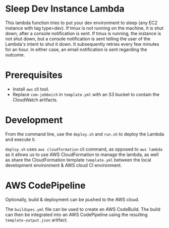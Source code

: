 # Sleep Dev Instance Lambda

This lambda function tries to put your dev environment to sleep (any EC2
instance with tag type=dev). If tmux is not running on the machine, it is
shut down, after a console notification is sent. If tmux is running, the
instance is not shut down, but a console notification is sent telling the user
of the Lambda's intent to shut it down. It subsequently retries every few
minutes for an hour. In either case, an email notification is sent regarding
the outcome.

# Prerequisites

* Install `aws` cli tool.
* Replace `com-jebbeich` in `template.yml` with an S3 bucket to contain the
CloudWatch artifacts.

# Development

From the command line, use the `deploy.sh` and `run.sh` to deploy the Lambda
and execute it.

`deploy.sh` uses `aws cloudformation` cli command, as opposed to `aws lambda`
as it allows us to use AWS CloudFormation to manage the lambda, as well as
share the CloudFormation template `template.yml` between the local development
environment & AWS cloud CI environment.

# AWS CodePipeline

Optionally, build & deployment can be pushed to the AWS cloud.

The `buildspec.yml` file can be used to create an AWS CodeBuild. The build can
then be integrated into an AWS CodePipeline using the resulting
`template-output.json` artifact.
